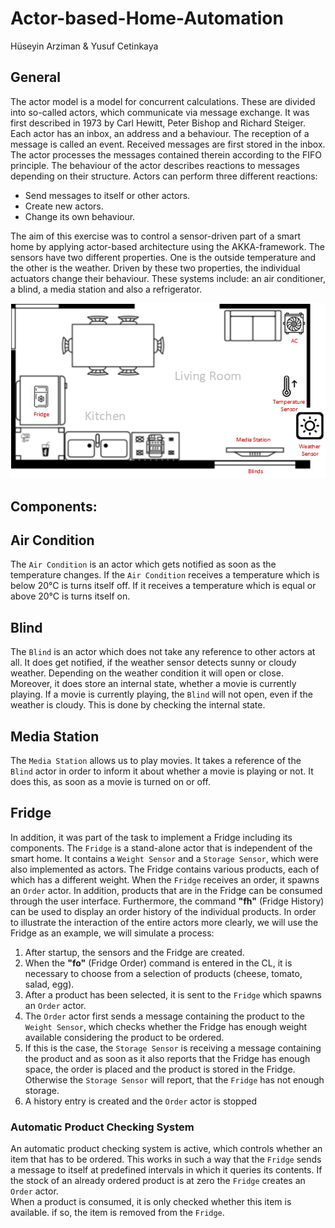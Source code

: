 # Actor-based-Home-Automation
Hüseyin Arziman & Yusuf Cetinkaya

## General
The actor model is a model for concurrent calculations. These are divided into so-called actors, which communicate via message
exchange. It was first described in 1973 by Carl Hewitt, Peter Bishop and Richard Steiger. Each actor has an inbox, an address
and a behaviour. The reception of a message is called an event. Received messages are first stored in the inbox. The actor processes
the messages contained therein according to the FIFO principle. The behaviour of the actor describes reactions to messages depending
on their structure. Actors can perform three different reactions:<br>

- Send messages to itself or other actors.
- Create new actors.
- Change its own behaviour.

The aim of this exercise was to control a sensor-driven part of a smart home by applying actor-based architecture using the AKKA-framework.
The sensors have two different properties. One is the outside temperature and the other is the weather. Driven by
these two properties, the individual actuators change their behaviour. These systems include: an air conditioner, 
a blind, a media station and also a refrigerator.

![img.png](img.png)

## Components:


## Air Condition
The `Air Condition` is an actor which gets notified as soon as the temperature changes. 
If the `Air Condition` receives a temperature which is below 20°C is turns itself off.
If it receives a temperature which is equal or above 20°C is turns itself on.

## Blind
The `Blind` is an actor which does  not take any reference to other actors at all. It does get notified, if
the weather sensor detects sunny or cloudy weather. Depending on the weather condition it will open or close.
Moreover, it does store an internal state, whether a movie  is currently playing. 
If a movie is currently playing, the `Blind` will not open, even if the weather is cloudy.
This is done by checking the internal state.

## Media Station

The `Media Station` allows us to play movies. It takes a reference of the `Blind` actor in order to inform it about whether a movie is
playing or not. It does this, as soon as a movie is turned on or off.

## Fridge
In addition, it was part of the task to implement a Fridge including its components. 
The `Fridge` is a stand-alone actor that is independent of the smart home. 
It contains a `Weight Sensor` and a `Storage Sensor`, which were also implemented as actors. 
The Fridge contains various products, each of which has a different weight. 
When the `Fridge` receives an order, it spawns an `Order` actor.
In addition, products that are in the Fridge can be consumed through the user interface. 
Furthermore, the command **"fh"** (Fridge History) can be used to display an order history of the individual products. 
In order to illustrate the interaction of the entire actors more clearly, we will use the Fridge as an example, we will simulate a process: <br>
1. After startup, the sensors and the Fridge are created. <br>
2. When the **"fo"** (Fridge Order) command is entered in the CL, it is necessary to choose from a selection of products (cheese, tomato, salad, egg). <br>
3. After a product has been selected, it is sent to the `Fridge` which spawns an `Order` actor. <br>
4. The `Order` actor first sends a message containing the product to the `Weight Sensor`, which checks whether the Fridge has enough weight available considering the product to be ordered.
5. If this is the case, the `Storage Sensor` is receiving a message containing the product and as soon as it also reports that the Fridge has enough space, the order is placed and the 
product is stored in the Fridge. Otherwise the `Storage Sensor` will report, that the `Fridge` has not enough storage.
6. A history entry is created and the `Order` actor is stopped 

### Automatic Product Checking System
An automatic product checking system is active, which controls whether an item that has to be ordered. 
This works in such a way that the `Fridge` sends a message to itself at predefined intervals in which it queries its contents. If the stock of an already 
ordered product is at zero the `Fridge` creates an `Order` actor. <br>
When a product is consumed, it is only checked whether this item is available. if so, the item is removed from the `Fridge`.
